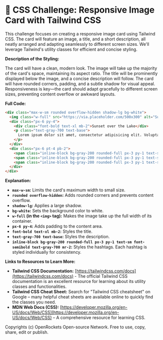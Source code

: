 # 🐞 CSS Challenge:  Responsive Image Card with Tailwind CSS


This challenge focuses on creating a responsive image card using Tailwind CSS.  The card will feature an image, a title, and a short description, all neatly arranged and adapting seamlessly to different screen sizes.  We'll leverage Tailwind's utility classes for efficient and concise styling.

**Description of the Styling:**

The card will have a clean, modern look. The image will take up the majority of the card's space, maintaining its aspect ratio. The title will be prominently displayed below the image, and a concise description will follow.  The card will have rounded corners, padding, and a subtle shadow for visual appeal.  Responsiveness is key—the card should adapt gracefully to different screen sizes, preventing content overflow or awkward layouts.


**Full Code:**

```html
<div class="max-w-sm rounded overflow-hidden shadow-lg bg-white">
  <img class="w-full" src="https://via.placeholder.com/500x300" alt="Sunset in the Mountains">
  <div class="px-6 py-4">
    <div class="font-bold text-xl mb-2">Sunset over the Lake</div>
    <p class="text-gray-700 text-base">
      Lorem ipsum dolor sit amet, consectetur adipisicing elit. Voluptatibus quia, nulla! Maiores et perferendis eaque, exercitationem praesentium nihil.
    </p>
  </div>
  <div class="px-6 pt-4 pb-2">
    <span class="inline-block bg-gray-200 rounded-full px-3 py-1 text-sm font-semibold text-gray-700 mr-2">#photography</span>
    <span class="inline-block bg-gray-200 rounded-full px-3 py-1 text-sm font-semibold text-gray-700 mr-2">#nature</span>
    <span class="inline-block bg-gray-200 rounded-full px-3 py-1 text-sm font-semibold text-gray-700">#landscape</span>
  </div>
</div>
```

**Explanation:**

* **`max-w-sm`:** Limits the card's maximum width to small size.
* **`rounded overflow-hidden`:** Adds rounded corners and prevents content overflow.
* **`shadow-lg`:** Applies a large shadow.
* **`bg-white`:** Sets the background color to white.
* **`w-full` (in the `<img>` tag):** Makes the image take up the full width of its container.
* **`px-6 py-4`:** Adds padding to the content area.
* **`font-bold text-xl mb-2`:** Styles the title.
* **`text-gray-700 text-base`:** Styles the description.
* **`inline-block bg-gray-200 rounded-full px-3 py-1 text-sm font-semibold text-gray-700 mr-2`:** Styles the hashtags.  Each hashtag is styled individually for consistency.


**Links to Resources to Learn More:**

* **Tailwind CSS Documentation:** [https://tailwindcss.com/docs](https://tailwindcss.com/docs) - The official Tailwind CSS documentation is an excellent resource for learning about its utility classes and functionalities.
* **Tailwind CSS Cheat Sheet:** Search for "Tailwind CSS cheatsheet" on Google – many helpful cheat sheets are available online to quickly find the classes you need.
* **MDN Web Docs (CSS):** [https://developer.mozilla.org/en-US/docs/Web/CSS](https://developer.mozilla.org/en-US/docs/Web/CSS) – A comprehensive resource for learning CSS.


Copyrights (c) OpenRockets Open-source Network. Free to use, copy, share, edit or publish.

